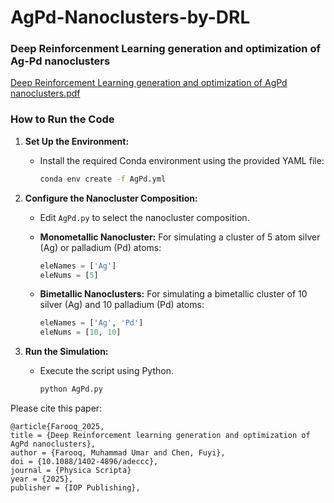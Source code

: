 # AgPd-Nanoclusters-by-DRL

### Deep Reinforcenment Learning generation and optimization of Ag-Pd nanoclusters 

[Deep Reinforcement Learning generation and optimization of AgPd nanoclusters.pdf](https://github.com/user-attachments/files/21455604/Deep.Reinforcement.Learning.generation.and.optimization.of.AgPd.nanoclusters.pdf)

### How to Run the Code

1. **Set Up the Environment:**
   - Install the required Conda environment using the provided YAML file:
     ```bash
     conda env create -f AgPd.yml
     ```

2. **Configure the Nanocluster Composition:**
   - Edit `AgPd.py` to select the nanocluster composition.

   - **Monometallic Nanocluster:** For simulating a cluster of 5 atom silver (Ag) or palladium (Pd) atoms:
     ```python
     eleNames = ['Ag']
     eleNums = [5]
     ```
   - **Bimetallic Nanoclusters:** For simulating a bimetallic cluster of 10 silver (Ag) and 10 palladium (Pd) atoms:
     ```python
     eleNames = ['Ag', 'Pd']
     eleNums = [10, 10]
     ```

3. **Run the Simulation:**
   - Execute the script using Python. 
     ```bash
     python AgPd.py  

Please cite this paper:

    @article{Farooq_2025,
    title = {Deep Reinforcement learning generation and optimization of AgPd nanoclusters},
    author = {Farooq, Muhammad Umar and Chen, Fuyi},
    doi = {10.1088/1402-4896/adeccc},
    journal = {Physica Scripta}
    year = {2025},
    publisher = {IOP Publishing},
    
